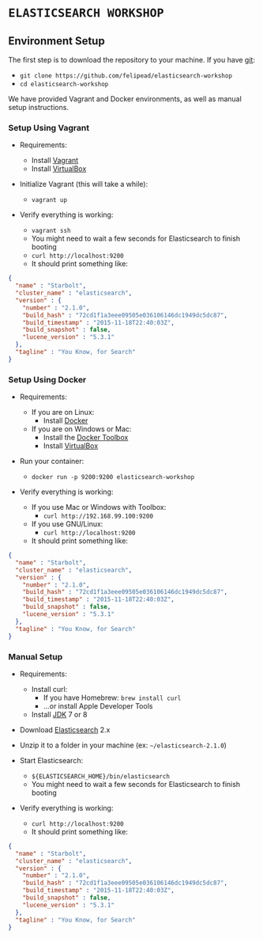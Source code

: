 `ELASTICSEARCH WORKSHOP`
======================

Environment Setup
-----------------

The first step is to download the repository to your machine. If you have [git](http://git-scm.com):

  - `git clone https://github.com/felipead/elasticsearch-workshop`
  - `cd elasticsearch-workshop`

We have provided Vagrant and Docker environments, as well as manual setup instructions.

### Setup Using Vagrant

- Requirements:
    - Install [Vagrant](https://www.vagrantup.com/downloads.html)
    - Install [VirtualBox](https://www.virtualbox.org/wiki/Downloads)

- Initialize Vagrant (this will take a while):
    - `vagrant up`

- Verify everything is working:
    - `vagrant ssh`
    - You might need to wait a few seconds for Elasticsearch to finish booting
    - `curl http://localhost:9200`
    - It should print something like:
    
```json
{
  "name" : "Starbolt",
  "cluster_name" : "elasticsearch",
  "version" : {
    "number" : "2.1.0",
    "build_hash" : "72cd1f1a3eee09505e036106146dc1949dc5dc87",
    "build_timestamp" : "2015-11-18T22:40:03Z",
    "build_snapshot" : false,
    "lucene_version" : "5.3.1"
  },
  "tagline" : "You Know, for Search"
}
```

### Setup Using Docker

- Requirements:
    - If you are on Linux:
      - Install [Docker](https://docs.docker.com/engine/installation/)
    - If you are on Windows or Mac:
      - Install the [Docker Toolbox](https://www.docker.com/docker-toolbox)
      - Install [VirtualBox](https://www.virtualbox.org/wiki/Downloads)

- Run your container:
    - `docker run -p 9200:9200 elasticsearch-workshop`

- Verify everything is working:
    - If you use Mac or Windows with Toolbox:
      - `curl http://192.168.99.100:9200`
    - If you use GNU/Linux:
      - `curl http://localhost:9200`
    - It should print something like:

```json
{
  "name" : "Starbolt",
  "cluster_name" : "elasticsearch",
  "version" : {
    "number" : "2.1.0",
    "build_hash" : "72cd1f1a3eee09505e036106146dc1949dc5dc87",
    "build_timestamp" : "2015-11-18T22:40:03Z",
    "build_snapshot" : false,
    "lucene_version" : "5.3.1"
  },
  "tagline" : "You Know, for Search"
}
```

### Manual Setup

- Requirements:
    - Install curl:
        - If you have Homebrew: `brew install curl`
        - ...or install Apple Developer Tools
    - Install [JDK](https://jdk8.java.net/download.html) 7 or 8

- Download [Elasticsearch](https://www.elastic.co/downloads/elasticsearch/) 2.x
- Unzip it to a folder in your machine (ex: `~/elasticsearch-2.1.0`)

- Start Elasticsearch:
    - `${ELASTICSEARCH_HOME}/bin/elasticsearch`
    - You might need to wait a few seconds for Elasticsearch to finish booting

- Verify everything is working:
    - `curl http://localhost:9200`
    - It should print something like:
    
```json
{
  "name" : "Starbolt",
  "cluster_name" : "elasticsearch",
  "version" : {
    "number" : "2.1.0",
    "build_hash" : "72cd1f1a3eee09505e036106146dc1949dc5dc87",
    "build_timestamp" : "2015-11-18T22:40:03Z",
    "build_snapshot" : false,
    "lucene_version" : "5.3.1"
  },
  "tagline" : "You Know, for Search"
}
```

